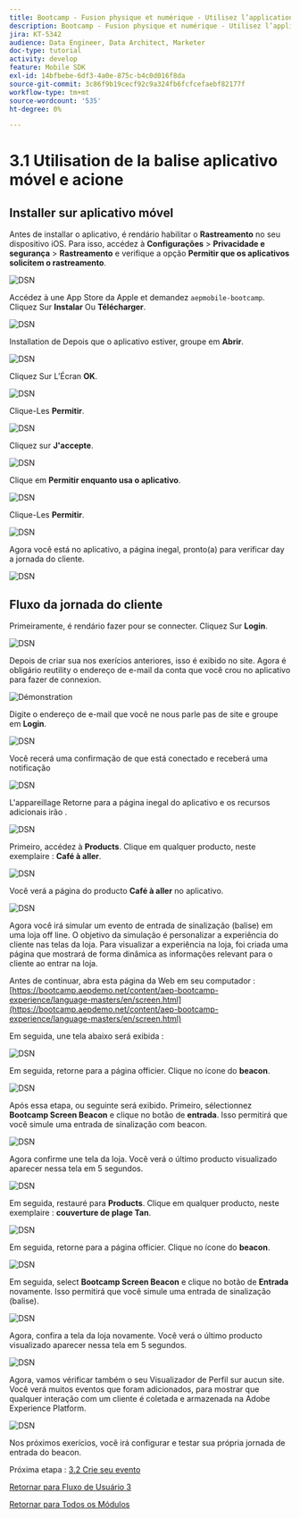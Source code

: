 ```yaml
---
title: Bootcamp - Fusion physique et numérique - Utilisez l’application mobile et déclenchez l’entrée d’une balise - Brésil
description: Bootcamp - Fusion physique et numérique - Utilisez l’application mobile et déclenchez l’entrée d’une balise - Brésil
jira: KT-5342
audience: Data Engineer, Data Architect, Marketer
doc-type: tutorial
activity: develop
feature: Mobile SDK
exl-id: 14bfbebe-6df3-4a0e-875c-b4c0d016f8da
source-git-commit: 3c86f9b19cecf92c9a324fb6fcfcefaebf82177f
workflow-type: tm+mt
source-wordcount: '535'
ht-degree: 0%

---
```


# 3.1 Utilisation de la balise aplicativo móvel e acione

## Installer sur aplicativo móvel

Antes de installar o aplicativo, é rendário habilitar o **Rastreamento** no seu dispositivo iOS. Para isso, accédez à **Configurações** > **Privacidade e segurança** > **Rastreamento** e verifique a opção **Permitir que os aplicativos solicitem o rastreamento**.

![DSN](./../uc3/images/app4.png)

Accédez à une App Store da Apple et demandez `aepmobile-bootcamp`. Cliquez Sur **Instalar** Ou **Télécharger**.

![DSN](./../uc3/images/app1.png)

Installation de Depois que o aplicativo estiver, groupe em **Abrir**.

![DSN](./../uc3/images/app2.png)

Cliquez Sur L’Écran **OK**.

![DSN](./../uc3/images/app9.png)

Clique-Les **Permitir**.

![DSN](./../uc3/images/app3.png)

Cliquez sur **J&#39;accepte**.

![DSN](./../uc3/images/app7.png)

Clique em **Permitir enquanto usa o aplicativo**.

![DSN](./../uc3/images/app8.png)

Clique-Les **Permitir**.

![DSN](./../uc3/images/app5.png)

Agora você está no aplicativo, a página inegal, pronto(a) para verificar day a jornada do cliente.

![DSN](./../uc3/images/app12.png)

## Fluxo da jornada do cliente

Primeiramente, é rendário fazer pour se connecter. Cliquez Sur **Login**.

![DSN](./images/app13.png)

Depois de criar sua nos exerícios anteriores, isso é exibido no site. Agora é obligário reutility o endereço de e-mail da conta que você crou no aplicativo para fazer de connexion.

![Démonstration](./images/pv1.png)

Digite o endereço de e-mail que você ne nous parle pas de site e groupe em **Login**.

![DSN](./images/app14.png)

Você recerá uma confirmação de que está conectado e receberá uma notificação

![DSN](./images/app15.png)

L&#39;appareillage Retorne para a página inegal do aplicativo e os recursos adicionais irão .

![DSN](./images/app17.png)

Primeiro, accédez à **Products**. Clique em qualquer producto, neste exemplaire : **Café à aller**.

![DSN](./images/app19.png)

Você verá a página do producto **Café à aller** no aplicativo.

![DSN](./images/app20.png)

Agora você irá simular um evento de entrada de sinalização (balise) em uma loja off line. O objetivo da simulação é personalizar a experiência do cliente nas telas da loja. Para visualizar a experiência na loja, foi criada uma página que mostrará de forma dinâmica as informações relevant para o cliente ao entrar na loja.

Antes de continuar, abra esta página da Web em seu computador : [https://bootcamp.aepdemo.net/content/aep-bootcamp-experience/language-masters/en/screen.html](https://bootcamp.aepdemo.net/content/aep-bootcamp-experience/language-masters/en/screen.html)

Em seguida, une tela abaixo será exibida :

![DSN](./images/screen1.png)

Em seguida, retorne para a página officier. Clique no ícone do **beacon**.

![DSN](./images/app23.png)

Após essa etapa, ou seguinte será exibido. Primeiro, sélectionnez **Bootcamp Screen Beacon** e clique no botão de **entrada**. Isso permitirá que você simule uma entrada de sinalização com beacon.

![DSN](./images/app21.png)

Agora confirme une tela da loja. Você verá o último producto visualizado aparecer nessa tela em 5 segundos.

![DSN](./images/screen2.png)

Em seguida, restauré para **Products**. Clique em qualquer producto, neste exemplaire : **couverture de plage Tan**.

![DSN](./images/app22.png)

Em seguida, retorne para a página officier. Clique no ícone do **beacon**.

![DSN](./images/app23.png)

Em seguida, select **Bootcamp Screen Beacon** e clique no botão de **Entrada** novamente. Isso permitirá que você simule uma entrada de sinalização (balise).

![DSN](./images/app21.png)

Agora, confira a tela da loja novamente. Você verá o último producto visualizado aparecer nessa tela em 5 segundos.

![DSN](./images/screen3.png)

Agora, vamos vérificar também o seu Visualizador de Perfil sur aucun site. Você verá muitos eventos que foram adicionados, para mostrar que qualquer interação com um cliente é coletada e armazenada na Adobe Experience Platform.

![DSN](./images/screen4.png)

Nos próximos exerícios, você irá configurar e testar sua própria jornada de entrada do beacon.

Próxima etapa : [3.2 Crie seu evento](./ex2.md)

[Retornar para Fluxo de Usuário 3](./uc3.md)

[Retornar para Todos os Módulos](../../overview.md)
